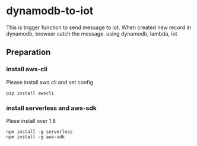 # dynamodb-to-iot

This is trigger function to send message to iot. When created new record in dynamodb, browser catch the message.
using dynamodb, lambda, iot

## Preparation
### install aws-cli
Please install aws cli and set config
```
pip install awscli
```

### install serverless and aws-sdk
Plese install over 1.8
```
npm install -g serverless
npm install -g aws-sdk
```
